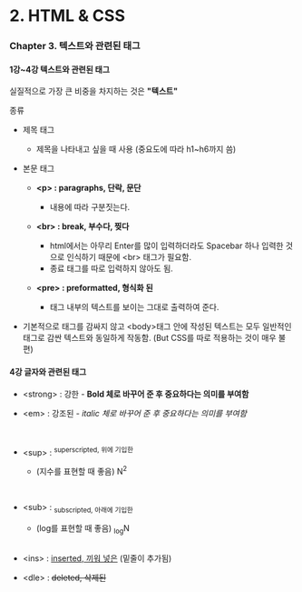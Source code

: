 # 2. HTML & CSS

### Chapter 3. 텍스트와 관련된 태그

#### 1강~4강 텍스트와 관련된 태그

실질적으로 가장 큰 비중을 차지하는 것은 **"텍스트"**

종류

- 제목 태그
  - 제목을 나타내고 싶을 때 사용 (중요도에 따라 h1~h6까지 씀)
- 본문 태그

  - **\<p> : paragraphs, 단락, 문단**
    - 내용에 따라 구분짓는다.
  - **\<br> : break, 부수다, 찢다**
    - html에서는 아무리 Enter를 많이 입력하더라도 Spacebar 하나 입력한 것으로 인식하기 때문에 \<br> 태그가 필요함.
    - 종료 태그를 따로 입력하지 않아도 됨.
  - **\<pre> : preformatted, 형식화 된**

    - 태그 내부의 텍스트를 보이는 그대로 출력하여 준다.

- 기본적으로 태그를 감싸지 않고 \<body>태그 안에 작성된 텍스트는 모두 일반적인 태그로 감싼 텍스트와 동일하게 작동함. (But CSS를 따로 적용하는 것이 매우 불편)

#### 4강 글자와 관련된 태그

- \<strong> : 강한 - <strong>Bold 체로 바꾸어 준 후 중요하다는 의미를 부여함</strong>

- \<em> : 강조된 - <em>italic 체로 바꾸어 준 후 중요하다는 의미를 부여함</em>

<br/>

- \<sup> : <sup>superscripted, 위에 기입한</sup>

  - (지수를 표현할 때 좋음) N<sup>2</sup>

<br/>

- \<sub> : <sub>subscripted, 아래에 기입한</sub>

  - (log를 표현할 때 좋음) <sub>log</sub>N

  <br/>

- \<ins> : <ins>inserted, 끼워 넣은</ins> (밑줄이 추가됨)

- \<dle> : <del>deleted, 삭제된</del>
